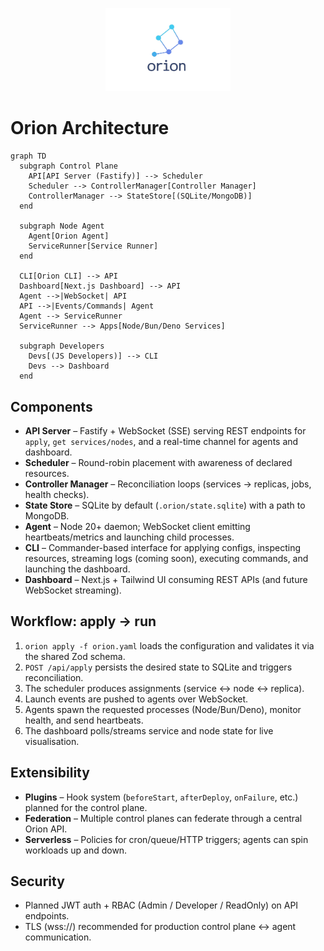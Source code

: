 <p align="center">
  <img src="../assets/Orion-logo_nobg.png" alt="Orion logo" width="200" />
</p>

# Orion Architecture

```mermaid
graph TD
  subgraph Control Plane
    API[API Server (Fastify)] --> Scheduler
    Scheduler --> ControllerManager[Controller Manager]
    ControllerManager --> StateStore[(SQLite/MongoDB)]
  end

  subgraph Node Agent
    Agent[Orion Agent]
    ServiceRunner[Service Runner]
  end

  CLI[Orion CLI] --> API
  Dashboard[Next.js Dashboard] --> API
  Agent -->|WebSocket| API
  API -->|Events/Commands| Agent
  Agent --> ServiceRunner
  ServiceRunner --> Apps[Node/Bun/Deno Services]

  subgraph Developers
    Devs[(JS Developers)] --> CLI
    Devs --> Dashboard
  end
```

## Components

- **API Server** – Fastify + WebSocket (SSE) serving REST endpoints for `apply`, `get services/nodes`, and a real-time channel for agents and dashboard.
- **Scheduler** – Round-robin placement with awareness of declared resources.
- **Controller Manager** – Reconciliation loops (services → replicas, jobs, health checks).
- **State Store** – SQLite by default (`.orion/state.sqlite`) with a path to MongoDB.
- **Agent** – Node 20+ daemon; WebSocket client emitting heartbeats/metrics and launching child processes.
- **CLI** – Commander-based interface for applying configs, inspecting resources, streaming logs (coming soon), executing commands, and launching the dashboard.
- **Dashboard** – Next.js + Tailwind UI consuming REST APIs (and future WebSocket streaming).

## Workflow: apply → run

1. `orion apply -f orion.yaml` loads the configuration and validates it via the shared Zod schema.
2. `POST /api/apply` persists the desired state to SQLite and triggers reconciliation.
3. The scheduler produces assignments (service ↔ node ↔ replica).
4. Launch events are pushed to agents over WebSocket.
5. Agents spawn the requested processes (Node/Bun/Deno), monitor health, and send heartbeats.
6. The dashboard polls/streams service and node state for live visualisation.

## Extensibility

- **Plugins** – Hook system (`beforeStart`, `afterDeploy`, `onFailure`, etc.) planned for the control plane.
- **Federation** – Multiple control planes can federate through a central Orion API.
- **Serverless** – Policies for cron/queue/HTTP triggers; agents can spin workloads up and down.

## Security

- Planned JWT auth + RBAC (Admin / Developer / ReadOnly) on API endpoints.
- TLS (wss://) recommended for production control plane ↔ agent communication.
